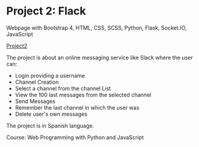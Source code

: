 # Project 2: Flack

Webpage with Bootstrap 4, HTML, CSS, SCSS, Python, Flask, Socket.IO, JavaScript

[Project2](https://acaroline-project2.herokuapp.com/)

The project is about an online messaging service like Slack where the user can:

* Login providing a username
* Channel Creation
* Select a channel from the channel List
* View the 100 last messages from the selected channel
* Send Messages
* Remember the last channel in which the user was
* Delete user's own messages

The project is in Spanish language.

Course: Web Programming with Python and JavaScript
